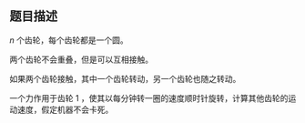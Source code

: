 ## 题目描述
$n$ 个齿轮，每个齿轮都是一个圆。

两个齿轮不会重叠，但是可以互相接触。

如果两个齿轮接触，其中一个齿轮转动，另一个齿轮也随之转动。

一个力作用于齿轮 $1$ ，使其以每分钟转一圈的速度顺时针旋转，计算其他齿轮的运动速度，假定机器不会卡死。 
